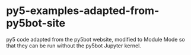 # py5-examples-adapted-from-py5bot-site
py5 code adapted from the py5bot website, modified to Module Mode so that they can be run without the py5bot Jupyter kernel.
